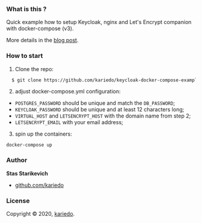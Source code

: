 
### What is this ?
Quick example how to setup Keycloak, nginx and Let's Encrypt companion with docker-compose (v3).

More details in the [blog post](https://stas.starikevich.com/posts/keycloak-on-docker-with-nginx-and-letsencrypt/).

### How to start

1. Clone the repo:

```sh
  $ git clone https://github.com/kariedo/keycloak-docker-compose-example.git
```

2. adjust docker-compose.yml configuration:

- `POSTGRES_PASSWORD` should be unique and match the `DB_PASSWORD`;
- `KEYCLOAK_PASSWORD` should be unique and at least 12 characters long;
- `VIRTUAL_HOST` and `LETSENCRYPT_HOST` with the domain name from step 2;
- `LETSENCRYPT_EMAIL` with your email address;

3. spin up the containers:
```
docker-compose up
```

### Author

**Stas Starikevich**

* [github.com/kariedo](https://github.com/kariedo/)

### License

Copyright © 2020, [kariedo](https://github.com/kariedo).
